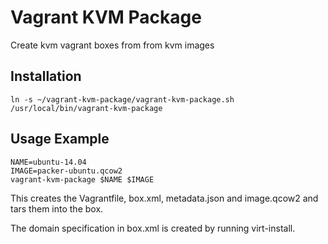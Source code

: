 # Vagrant KVM Package

Create kvm vagrant boxes from from kvm images

## Installation

```
ln -s ~/vagrant-kvm-package/vagrant-kvm-package.sh /usr/local/bin/vagrant-kvm-package
```

## Usage Example

```
NAME=ubuntu-14.04
IMAGE=packer-ubuntu.qcow2
vagrant-kvm-package $NAME $IMAGE
```

This creates the Vagrantfile, box.xml, metadata.json and image.qcow2
and tars them into the box.

The domain specification in box.xml is created by running virt-install.
